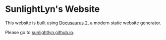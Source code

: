 # SunlightLyn's Website

This website is built using [Docusaurus 2](https://docusaurus.io/), a modern static website generator.

Please go to [sunlightlyn.github.io](https://sunlightlyn.github.io/).